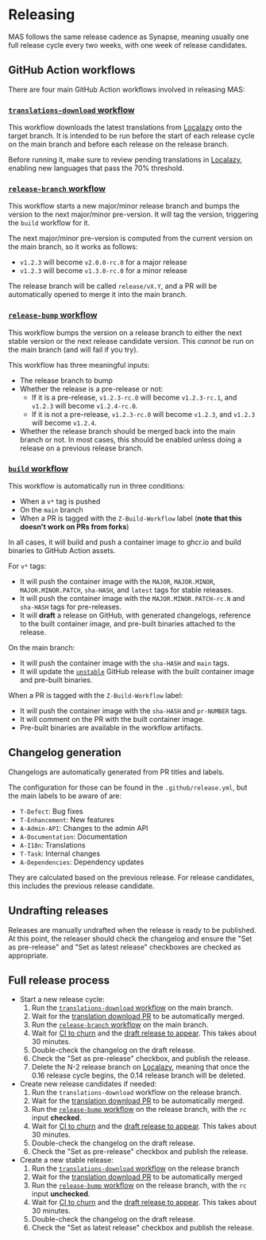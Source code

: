 # Releasing

MAS follows the same release cadence as Synapse, meaning usually one full release cycle every two weeks, with one week of release candidates.

## GitHub Action workflows

There are four main GitHub Action workflows involved in releasing MAS:

### [`translations-download` workflow]

This workflow downloads the latest translations from [Localazy] onto the target branch.
It is intended to be run before the start of each release cycle on the main branch and before each release on the release branch.

Before running it, make sure to review pending translations in [Localazy], enabling new languages that pass the 70% threshold.

### [`release-branch` workflow]

This workflow starts a new major/minor release branch and bumps the version to the next major/minor pre-version.
It will tag the version, triggering the `build` workflow for it.

The next major/minor pre-version is computed from the current version on the main branch, so it works as follows:

 - `v1.2.3` will become `v2.0.0-rc.0` for a major release
 - `v1.2.3` will become `v1.3.0-rc.0` for a minor release

The release branch will be called `release/vX.Y`, and a PR will be automatically opened to merge it into the main branch.


### [`release-bump` workflow]

This workflow bumps the version on a release branch to either the next stable version or the next release candidate version.
This *cannot* be run on the main branch (and will fail if you try).

This workflow has three meaningful inputs:

 - The release branch to bump
 - Whether the release is a pre-release or not:
   - If it is a pre-release, `v1.2.3-rc.0` will become `v1.2.3-rc.1`, and `v1.2.3` will become `v1.2.4-rc.0`.
   - If it is not a pre-release, `v1.2.3-rc.0` will become `v1.2.3`, and `v1.2.3` will become `v1.2.4`.
 - Whether the release branch should be merged back into the main branch or not. In most cases, this should be enabled unless doing a release on a previous release branch.

### [`build` workflow]

This workflow is automatically run in three conditions:

 - When a `v*` tag is pushed
 - On the `main` branch
 - When a PR is tagged with the `Z-Build-Workflow` label (**note that this doesn't work on PRs from forks**)

In all cases, it will build and push a container image to ghcr.io and build binaries to GitHub Action assets.

For `v*` tags:

 - It will push the container image with the `MAJOR`, `MAJOR.MINOR`, `MAJOR.MINOR.PATCH`, `sha-HASH`, and `latest` tags for stable releases.
 - It will push the container image with the `MAJOR.MINOR.PATCH-rc.N` and `sha-HASH` tags for pre-releases.
 - It will **draft** a release on GitHub, with generated changelogs, reference to the built container image, and pre-built binaries attached to the release.

On the main branch:

 - It will push the container image with the `sha-HASH` and `main` tags.
 - It will update the [`unstable`](https://github.com/element-hq/matrix-authentication-service/releases/tag/unstable) GitHub release with the built container image and pre-built binaries.

When a PR is tagged with the `Z-Build-Workflow` label:

 - It will push the container image with the `sha-HASH` and `pr-NUMBER` tags.
 - It will comment on the PR with the built container image.
 - Pre-built binaries are available in the workflow artifacts.


## Changelog generation

Changelogs are automatically generated from PR titles and labels.

The configuration for those can be found in the `.github/release.yml`, but the main labels to be aware of are:

 - `T-Defect`: Bug fixes
 - `T-Enhancement`: New features
 - `A-Admin-API`: Changes to the admin API
 - `A-Documentation`: Documentation
 - `A-I18n`: Translations
 - `T-Task`: Internal changes
 - `A-Dependencies`: Dependency updates

They are calculated based on the previous release. For release candidates, this includes the previous release candidate.

## Undrafting releases

Releases are manually undrafted when the release is ready to be published.
At this point, the releaser should check the changelog and ensure the "Set as pre-release" and "Set as latest release" checkboxes are checked as appropriate.

## Full release process

 - Start a new release cycle:
   1. Run the [`translations-download` workflow] on the main branch.
   1. Wait for the [translation download PR] to be automatically merged.
   1. Run the [`release-branch` workflow] on the main branch.
   1. Wait for [CI to churn] and the [draft release to appear]. This takes about 30 minutes.
   1. Double-check the changelog on the draft release.
   1. Check the "Set as pre-release" checkbox, and publish the release.
   1. Delete the N-2 release branch on [Localazy](https://localazy.com/console/branching), meaning that once the 0.16 release cycle begins, the 0.14 release branch will be deleted.
 - Create new release candidates if needed:
   1. Run the `translations-download` workflow on the release branch.
   1. Wait for the [translation download PR] to be automatically merged.
   1. Run the [`release-bump` workflow] on the release branch, with the `rc` input **checked**.
   1. Wait for [CI to churn] and the [draft release to appear]. This takes about 30 minutes.
   1. Double-check the changelog on the draft release.
   1. Check the "Set as pre-release" checkbox and publish the release.
 - Create a new stable release:
   1. Run the [`translations-download` workflow] on the release branch
   1. Wait for the [translation download PR] to be automatically merged
   1. Run the [`release-bump` workflow] on the release branch, with the `rc` input **unchecked**.
   1. Wait for [CI to churn] and the [draft release to appear]. This takes about 30 minutes.
   1. Double-check the changelog on the draft release.
   1. Check the "Set as latest release" checkbox and publish the release.

[Localazy]: https://localazy.com/p/matrix-authentication-service
[`translations-download` workflow]: https://github.com/element-hq/matrix-authentication-service/actions/workflows/translations-download.yaml
[`release-branch` workflow]: https://github.com/element-hq/matrix-authentication-service/actions/workflows/release-branch.yaml
[`release-bump` workflow]: https://github.com/element-hq/matrix-authentication-service/actions/workflows/release-bump.yaml
[`build` workflow]: https://github.com/element-hq/matrix-authentication-service/actions/workflows/build.yaml
[translation download PR]: https://github.com/element-hq/matrix-authentication-service/pulls?q=is%3Apr+label%3AA-I18n
[CI to churn]: https://github.com/element-hq/matrix-authentication-service/actions/workflows/build.yaml?query=event%3Apush+actor%3Amatrixbot
[draft release to appear]: https://github.com/element-hq/matrix-authentication-service/releases
